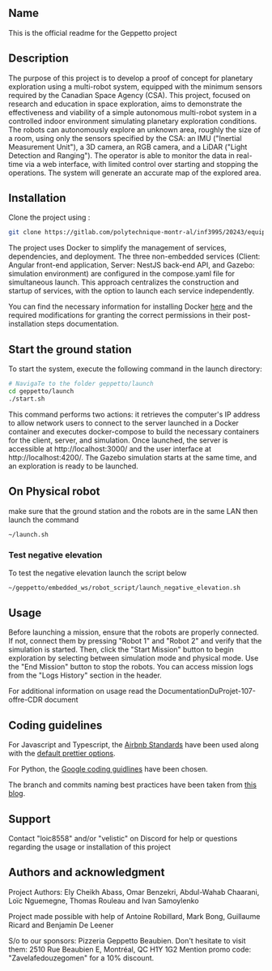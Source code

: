 ## Name

This is the official readme for the Geppetto project

## Description

The purpose of this project is to develop a proof of concept for planetary exploration using a multi-robot system, equipped with the minimum sensors required by the Canadian Space Agency (CSA). This project, focused on research and education in space exploration, aims to demonstrate the effectiveness and viability of a simple autonomous multi-robot system in a controlled indoor environment simulating planetary exploration conditions. The robots can autonomously explore an unknown area, roughly the size of a room, using only the sensors specified by the CSA: an IMU ("Inertial Measurement Unit"), a 3D camera, an RGB camera, and a LiDAR ("Light Detection and Ranging"). The operator is able to monitor the data in real-time via a web interface, with limited control over starting and stopping the operations. The system will generate an accurate map of the explored area.

## Installation

Clone the project using :

```sh
git clone https://gitlab.com/polytechnique-montr-al/inf3995/20243/equipe-107/geppetto.git
```

The project uses Docker to simplify the management of services, dependencies, and deployment. The three non-embedded services (Client: Angular front-end application, Server: NestJS back-end API, and Gazebo: simulation environment) are configured in the compose.yaml file for simultaneous launch. This approach centralizes the construction and startup of services, with the option to launch each service independently.

You can find the necessary information for installing Docker [here](https://docs.docker.com/engine/install/) and the required modifications for granting the correct permissions in their post-installation steps documentation.

## Start the ground station 

To start the system, execute the following command in the launch directory:

```sh
# NavigaTe to the folder geppetto/launch
cd geppetto/launch
./start.sh
```

This command performs two actions: it retrieves the computer's IP address to allow network users to connect to the server launched in a Docker container and executes docker-compose to build the necessary containers for the client, server, and simulation. Once launched, the server is accessible at http://localhost:3000/ and the user interface at http://localhost:4200/. The Gazebo simulation starts at the same time, and an exploration is ready to be launched.

## On Physical robot

make sure that the ground station and the robots are in the same LAN then launch the command
```sh
~/launch.sh
```
### Test negative elevation

To test the negative elevation launch the script below
```sh
~/geppetto/embedded_ws/robot_script/launch_negative_elevation.sh
```


## Usage

Before launching a mission, ensure that the robots are properly connected. If not, connect them by pressing "Robot 1" and "Robot 2" and verify that the simulation is started. Then, click the "Start Mission" button to begin exploration by selecting between simulation mode and physical mode. Use the "End Mission" button to stop the robots. You can access mission logs from the "Logs History" section in the header.

For additional information on usage read the DocumentationDuProjet-107-offre-CDR document

## Coding guidelines

For Javascript and Typescript, the [Airbnb Standards](https://github.com/airbnb/javascript) have been used along with the [default prettier options](https://prettier.io/docs/en/options.html).

For Python, the [Google coding guidlines](https://google.github.io/styleguide/pyguide.html) have been chosen.

The branch and commits naming best practices have been taken from
[this blog](https://medium.com/@shinjithkanhangad/git-good-best-practices-for-branch-naming-and-commit-messages-a903b9f08d68).

## Support

Contact "loic8558" and/or "velistic" on Discord for help or questions regarding the usage or installation of this project

## Authors and acknowledgment

Project Authors: Ely Cheikh Abass, Omar Benzekri, Abdul-Wahab Chaarani, Loïc Nguemegne, Thomas Rouleau and Ivan Samoylenko

Project made possible with help of Antoine Robillard, Mark Bong, Guillaume Ricard and Benjamin De Leener

S/o to our sponsors: Pizzeria Geppetto Beaubien.
Don't hesitate to visit them: 2510 Rue Beaubien E, Montréal, QC H1Y 1G2
Mention promo code: "Zavelafedouzegomen" for a 10% discount.
